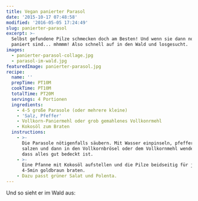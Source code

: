 ```yaml
---
title: Vegan panierter Parasol
date: '2015-10-17 07:48:58'
modified: '2016-05-05 17:24:49'
slug: panierter-parasol
excerpt: >-
  Selbst gefundene Pilze schmecken doch am Besten! Und wenn sie dann noch vegan
  paniert sind... mhmmm! Also schnell auf in den Wald und losgesucht.
images:
  - panierter-parasol-collage.jpg
  - parasol-im-wald.jpg
featuredImage: panierter-parasol.jpg
recipe:
  name: ''
  prepTime: PT10M
  cookTime: PT10M
  totalTime: PT20M
  servings: 4 Portionen
  ingredients:
    - 4-5 große Parasole (oder mehrere kleine)
    - 'Salz, Pfeffer'
    - Vollkorn-Paniermehl oder grob gemahlenes Vollkonrmehl
    - Kokosöl zum Braten
  instructions:
    - >-
      Die Parasole nötigenfalls säubern. Mit Wasser einpinseln, pfeffern und
      salzen und dann in den Vollkornbrösel oder dem Vollkornmehl wenden, so
      dass alles gut bedeckt ist.
    - >-
      Eine Pfanne mit Kokosöl aufstellen und die Pilze beidseitig für je ca.
      4-5min goldbraun braten.
    - Dazu passt grüner Salat und Polenta.
---
```


[<!-- Image removed (no copyright): panierter-parasol-collage-640x211.jpg -->](https://www.veganblatt.com/i/panierter-parasol-collage.jpg)

Und so sieht er im Wald aus:

[<!-- Image removed (no copyright): parasol-im-wald-640x534.jpg -->](https://www.veganblatt.com/i/parasol-im-wald.jpg)
